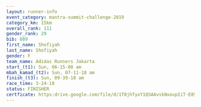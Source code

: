 ```yaml
---
layout: runner-info 
event_category: mantra-summit-challenge-2019 
category_km: 15km 
overall_rank: 111
gender_rank: 29
bib: 889
first_name: Shofiyah
last_name: Shofiyah
gender: F
team_name: Adidas Runners Jakarta
start_(t1): Sun, 06-15-00 am
mbah_kamad_(t2): Sun, 07-11-18 am
finish_(t3): Sun, 09-39-18 am
race_time: 3-24-18
status: FINISHER
certficate: https:drive.google.com/file/d/1T8jhTyxY1QSAAvskNxoupIiT-E85TpOH/view?usp=sharing
---
```


